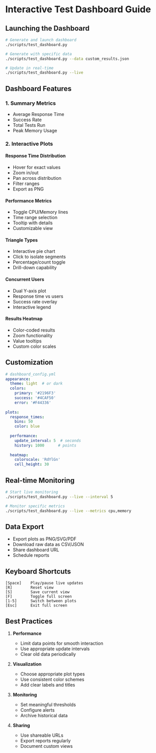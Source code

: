 # Interactive Test Dashboard Guide

## Launching the Dashboard
```bash
# Generate and launch dashboard
./scripts/test_dashboard.py

# Generate with specific data
./scripts/test_dashboard.py --data custom_results.json

# Update in real-time
./scripts/test_dashboard.py --live
```

## Dashboard Features

### 1. Summary Metrics
- Average Response Time
- Success Rate
- Total Tests Run
- Peak Memory Usage

### 2. Interactive Plots

#### Response Time Distribution
- Hover for exact values
- Zoom in/out
- Pan across distribution
- Filter ranges
- Export as PNG

#### Performance Metrics
- Toggle CPU/Memory lines
- Time range selection
- Tooltip with details
- Customizable view

#### Triangle Types
- Interactive pie chart
- Click to isolate segments
- Percentage/count toggle
- Drill-down capability

#### Concurrent Users
- Dual Y-axis plot
- Response time vs users
- Success rate overlay
- Interactive legend

#### Results Heatmap
- Color-coded results
- Zoom functionality
- Value tooltips
- Custom color scales

## Customization
```yaml
# dashboard_config.yml
appearance:
  theme: light  # or dark
  colors:
    primary: '#2196F3'
    success: '#4CAF50'
    error: '#F44336'
  
plots:
  response_times:
    bins: 50
    color: blue
    
  performance:
    update_interval: 5  # seconds
    history: 1000      # points
    
  heatmap:
    colorscale: 'RdYlGn'
    cell_height: 30
```

## Real-time Monitoring
```bash
# Start live monitoring
./scripts/test_dashboard.py --live --interval 5

# Monitor specific metrics
./scripts/test_dashboard.py --live --metrics cpu,memory
```

## Data Export
- Export plots as PNG/SVG/PDF
- Download raw data as CSV/JSON
- Share dashboard URL
- Schedule reports

## Keyboard Shortcuts
```
[Space]    Play/pause live updates
[R]        Reset view
[S]        Save current view
[F]        Toggle full screen
[1-5]      Switch between plots
[Esc]      Exit full screen
```

## Best Practices
1. **Performance**
   - Limit data points for smooth interaction
   - Use appropriate update intervals
   - Clear old data periodically

2. **Visualization**
   - Choose appropriate plot types
   - Use consistent color schemes
   - Add clear labels and titles

3. **Monitoring**
   - Set meaningful thresholds
   - Configure alerts
   - Archive historical data

4. **Sharing**
   - Use shareable URLs
   - Export reports regularly
   - Document custom views
